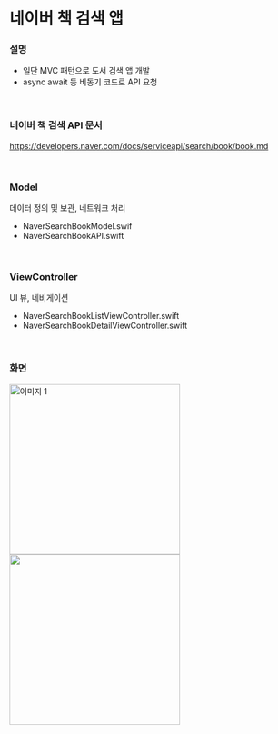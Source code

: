# 네이버 책 검색 앱

### 설명
- 일단 MVC 패턴으로 도서 검색 앱 개발
- async await 등 비동기 코드로 API 요청
  
<br>

### 네이버 책 검색 API 문서
https://developers.naver.com/docs/serviceapi/search/book/book.md

<br>

### Model
데이터 정의 및 보관, 네트워크 처리
- NaverSearchBookModel.swif
- NaverSearchBookAPI.swift

<br>

### ViewController
UI 뷰, 네비게이션
- NaverSearchBookListViewController.swift 
- NaverSearchBookDetailViewController.swift

<br>

### 화면

<p align="left">
<img src="https://github.com/codeway2012/NaverSearchBookSampleApp/assets/164759000/7a131549-8dfc-4b97-b375-917fc84c52f2" height="300"  alt="이미지 1">
  <img src="https://github.com/codeway2012/NaverSearchBookSampleApp/assets/164759000/8800f09c-592a-4ccb-9f37-a1b48115186e" height="300">
</p>




